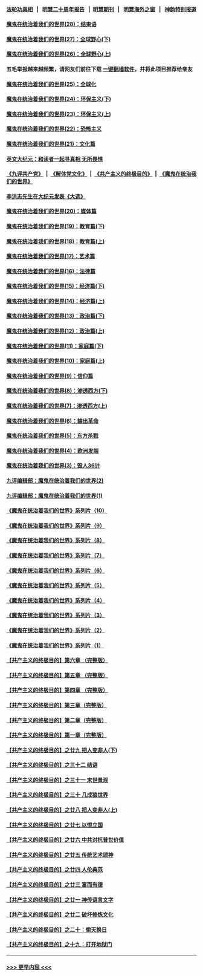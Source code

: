 #### [法轮功真相](https://github.com/gfw-breaker/truth/blob/master/README.md?t=0) &nbsp;&nbsp;|&nbsp;&nbsp; [明慧二十周年报告](https://github.com/gfw-breaker/mh-reports/blob/master/README.md?t=0) &nbsp;&nbsp;|&nbsp;&nbsp;[明慧期刊](https://github.com/gfw-breaker/mh-qikan) &nbsp;&nbsp;|&nbsp;&nbsp; [明慧海外之窗](https://github.com/gfw-breaker/mh-news/blob/master/README.md?t=0) &nbsp;&nbsp;|&nbsp;&nbsp; [神韵特别报道](https://github.com/gfw-breaker/mh-news/blob/master/shenyun.md?t=0)
#### [魔鬼在统治着我们的世界(28)：结束语](../pages/nsc422/n10936246.md?t=06100502) 
#### [魔鬼在统治着我们的世界(27)：全球野心(下)](../pages/nsc422/n10928319.md?t=06100502) 
#### [魔鬼在统治着我们的世界(26)：全球野心(上)](../pages/nsc422/n10900318.md?t=06100502) 
#### 五毛举报越来越频繁，请网友们前往下载 [一键翻墙软件](https://github.com/gfw-breaker/ssr-accounts)，并将此项目推荐给亲友
#### [魔鬼在统治着我们的世界(25)：全球化](../pages/nsc422/n10788205.md?t=06100502) 
#### [魔鬼在统治着我们的世界(24)：环保主义(下)](../pages/nsc422/n10695307.md?t=06100502) 
#### [魔鬼在统治着我们的世界(23)：环保主义(上)](../pages/nsc422/n10688613.md?t=06100502) 
#### [魔鬼在统治着我们的世界(22)：恐怖主义](../pages/nsc422/n10614727.md?t=06100502) 
#### [魔鬼在统治着我们的世界(21)：文化篇](../pages/nsc422/n10597706.md?t=06100502) 
#### [英文大纪元：和读者一起寻真相 无所畏惧](../pages/nsc422/n12542027.md?t=06100502) 
#### [《九评共产党》](https://github.com/begood0513/9ping.md/blob/master/README.md) &nbsp;|&nbsp; [《解体党文化》](../../../../jtdwh.md/blob/master/README.md)  &nbsp;|&nbsp; [《共产主义的终极目的》](../../../../gczydzjmd.md/blob/master/README.md) &nbsp;|&nbsp; [《魔鬼在统治我们的世界》](../../../../mgztzwmdsj.md/blob/master/README.md) 
#### [李洪志先生在大纪元发表《大选》](../pages/nsc422/n12534746.md?t=06100502) 
#### [魔鬼在统治着我们的世界(20)：媒体篇](../pages/nsc422/n10586579.md?t=06100502) 
#### [魔鬼在统治着我们的世界(19)：教育篇(下)](../pages/nsc422/n10564808.md?t=06100502) 
#### [魔鬼在统治着我们的世界(18)：教育篇(上)](../pages/nsc422/n10526970.md?t=06100502) 
#### [魔鬼在统治着我们的世界(17)：艺术篇](../pages/nsc422/n10499093.md?t=06100502) 
#### [魔鬼在统治着我们的世界(16)：法律篇](../pages/nsc422/n10485969.md?t=06100502) 
#### [魔鬼在统治着我们的世界(15)：经济篇(下)](../pages/nsc422/n10469975.md?t=06100502) 
#### [魔鬼在统治着我们的世界(14)：经济篇(上)](../pages/nsc422/n10457370.md?t=06100502) 
#### [魔鬼在统治着我们的世界(13)：政治篇(下)](../pages/nsc422/n10448270.md?t=06100502) 
#### [魔鬼在统治着我们的世界(12)：政治篇(上)](../pages/nsc422/n10444576.md?t=06100502) 
#### [魔鬼在统治着我们的世界(11)：家庭篇(下)](../pages/nsc422/n10440961.md?t=06100502) 
#### [魔鬼在统治着我们的世界(10)：家庭篇(上)](../pages/nsc422/n10435448.md?t=06100502) 
#### [魔鬼在统治着我们的世界(9)：信仰篇](../pages/nsc422/n10432159.md?t=06100502) 
#### [魔鬼在统治着我们的世界(8)：渗透西方(下)](../pages/nsc422/n10429603.md?t=06100502) 
#### [魔鬼在统治着我们的世界(7)：渗透西方(上)](../pages/nsc422/n10426013.md?t=06100502) 
#### [魔鬼在统治着我们的世界(6)：输出革命](../pages/nsc422/n10421536.md?t=06100502) 
#### [魔鬼在统治着我们的世界(5)：东方杀戮](../pages/nsc422/n10417707.md?t=06100502) 
#### [魔鬼在统治着我们的世界(4)：欧洲发端](../pages/nsc422/n10414890.md?t=06100502) 
#### [魔鬼在统治着我们的世界(3)：毁人36计](../pages/nsc422/n10411583.md?t=06100502) 
#### [九评编辑部：魔鬼在统治着我们的世界(2)](../pages/nsc422/n10410036.md?t=06100502) 
#### [九评编辑部：魔鬼在统治着我们的世界(1)](../pages/nsc422/n10406825.md?t=06100502) 
#### [《魔鬼在统治着我们的世界》系列片（10）](../pages/nsc422/n12292670.md?t=06100502) 
#### [《魔鬼在统治着我们的世界》系列片（9）](../pages/nsc422/n12290859.md?t=06100502) 
#### [《魔鬼在统治着我们的世界》系列片（8）](../pages/nsc422/n12287445.md?t=06100502) 
#### [《魔鬼在统治着我们的世界》系列片（7）](../pages/nsc422/n12283425.md?t=06100502) 
#### [《魔鬼在统治着我们的世界》系列片（6）](../pages/nsc422/n12282314.md?t=06100502) 
#### [《魔鬼在统治着我们的世界》系列片（5）](../pages/nsc422/n12281419.md?t=06100502) 
#### [《魔鬼在统治着我们的世界》系列片（4）](../pages/nsc422/n12274024.md?t=06100502) 
#### [《魔鬼在统治着我们的世界》系列片（3）](../pages/nsc422/n12271322.md?t=06100502) 
#### [《魔鬼在统治着我们的世界》系列片（2）](../pages/nsc422/n12269049.md?t=06100502) 
#### [《魔鬼在统治着我们的世界》系列片（1）](../pages/nsc422/n12267575.md?t=06100502) 
#### [【共产主义的终极目的】第六章 （完整版）](../pages/nsc422/n11428913.md?t=06100502) 
#### [【共产主义的终极目的】第五章 （完整版）](../pages/nsc422/n11428912.md?t=06100502) 
#### [【共产主义的终极目的】第四章 （完整版）](../pages/nsc422/n11428907.md?t=06100502) 
#### [【共产主义的终极目的】第三章（完整版）](../pages/nsc422/n11428848.md?t=06100502) 
#### [【共产主义的终极目的】第二章（完整版）](../pages/nsc422/n11428831.md?t=06100502) 
#### [【共产主义的终极目的】第一章（完整版）](../pages/nsc422/n11417651.md?t=06100502) 
#### [【共产主义的终极目的】之廿九 把人变非人(下)](../pages/nsc422/n11344140.md?t=06100502) 
#### [【共产主义的终极目的】之三十二 结语](../pages/nsc422/n11360535.md?t=06100502) 
#### [【共产主义的终极目的】之三十一 末世景观](../pages/nsc422/n11351129.md?t=06100502) 
#### [【共产主义的终极目的】之三十 几成狼世界](../pages/nsc422/n11348280.md?t=06100502) 
#### [【共产主义的终极目的】之廿八 把人变非人(上)](../pages/nsc422/n11340492.md?t=06100502) 
#### [【共产主义的终极目的】之廿七 以恨立国](../pages/nsc422/n11336944.md?t=06100502) 
#### [【共产主义的终极目的】之廿六 中共对抗普世价值](../pages/nsc422/n11324785.md?t=06100502) 
#### [【共产主义的终极目的】之廿五 传统艺术颂神](../pages/nsc422/n11296396.md?t=06100502) 
#### [【共产主义的终极目的】之廿四 人伦典范](../pages/nsc422/n11296397.md?t=06100502) 
#### [【共产主义的终极目的】之廿三 富而有德](../pages/nsc422/n11283598.md?t=06100502) 
#### [【共产主义的终极目的】之廿一 神传语言文字](../pages/nsc422/n11263265.md?t=06100502) 
#### [【共产主义的终极目的】之廿二 破坏修炼文化](../pages/nsc422/n11245728.md?t=06100502) 
#### [【共产主义的终极目的】之二十：偷天换日](../pages/nsc422/n11238846.md?t=06100502) 
#### [【共产主义的终极目的】之十九：打开地狱门](../pages/nsc422/n11206376.md?t=06100502) 

----
#### [ >>> 更早内容 <<< ](../indexes/nsc422-earlier.md)
